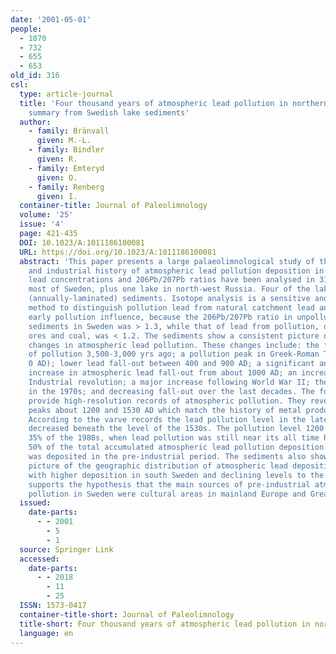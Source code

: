 ```yaml
---
date: '2001-05-01'
people:
  - 1070
  - 732
  - 655
  - 653
old_id: 316
csl:
  type: article-journal
  title: 'Four thousand years of atmospheric lead pollution in northern Europe: a
    summary from Swedish lake sediments'
  author:
    - family: Bränvall
      given: M.-L.
    - family: Bindler
      given: R.
    - family: Emteryd
      given: O.
    - family: Renberg
      given: I.
  container-title: Journal of Paleolimnology
  volume: '25'
  issue: '4'
  page: 421-435
  DOI: 10.1023/A:1011186100081
  URL: https://doi.org/10.1023/A:1011186100081
  abstract: 'This paper presents a large palaeolimnological study of the pre-industrial
    and industrial history of atmospheric lead pollution deposition in Sweden. Both
    lead concentrations and 206Pb/207Pb ratios have been analysed in 31 lakes covering
    most of Sweden, plus one lake in north-west Russia. Four of the lakes have varved
    (annually-laminated) sediments. Isotope analysis is a sensitive and effective
    method to distinguish pollution lead from natural catchment lead and to detect
    early pollution influence, because the 206Pb/207Pb ratio in unpolluted background
    sediments in Sweden was > 1.3, while that of lead from pollution, derived from
    ores and coal, was < 1.2. The sediments show a consistent picture of past temporal
    changes in atmospheric lead pollution. These changes include: the first traces
    of pollution 3,500-3,000 yrs ago; a pollution peak in Greek-Roman Times (about
    0 AD); lower lead fall-out between 400 and 900 AD; a significant and permanent
    increase in atmospheric lead fall-out from about 1000 AD; an increase with the
    Industrial revolution; a major increase following World War II; the maximum peak
    in the 1970s; and decreasing fall-out over the last decades. The four varved sediments
    provide high-resolution records of atmospheric pollution. They reveal pollution
    peaks about 1200 and 1530 AD which match the history of metal production in Europe.
    According to the varve records the lead pollution level in the late 1990s had
    decreased beneath the level of the 1530s. The pollution level 1200 AD was about
    35% of the 1980s, when lead pollution was still near its all time high. About
    50% of the total accumulated atmospheric lead pollution deposition through time
    was deposited in the pre-industrial period. The sediments also show a consistent
    picture of the geographic distribution of atmospheric lead deposition over time,
    with higher deposition in south Sweden and declining levels to the north, which
    supports the hypothesis that the main sources of pre-industrial atmospheric lead
    pollution in Sweden were cultural areas in mainland Europe and Great Britain.'
  issued:
    date-parts:
      - - 2001
        - 5
        - 1
  source: Springer Link
  accessed:
    date-parts:
      - - 2018
        - 11
        - 25
  ISSN: 1573-0417
  container-title-short: Journal of Paleolimnology
  title-short: Four thousand years of atmospheric lead pollution in northern Europe
  language: en
---
```

